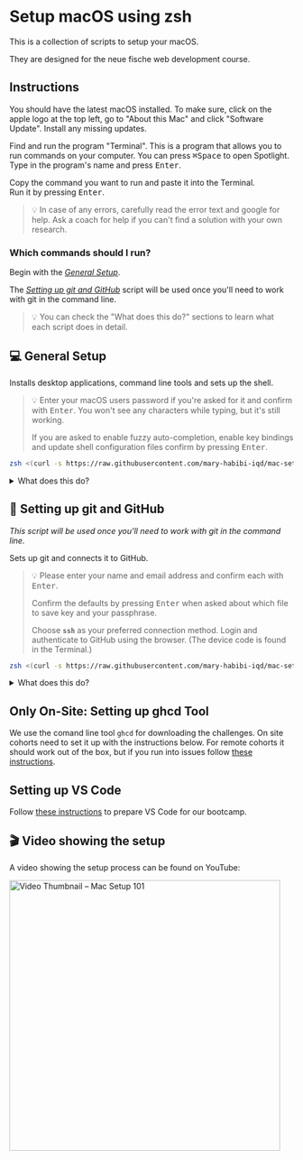# Setup macOS using zsh

This is a collection of scripts to setup your macOS.

They are designed for the neue fische web development course.

## Instructions

You should have the latest macOS installed. To make sure, click on the apple logo at the top left, go to "About this Mac" and click "Software Update". Install any missing updates.

Find and run the program "Terminal". This is a program that allows you to run commands on your computer. You can press <kbd>⌘</kbd><kbd>Space</kbd> to open Spotlight. Type in the program's name and press <kbd>Enter</kbd>.

Copy the command you want to run and paste it into the Terminal.  
Run it by pressing <kbd>Enter</kbd>.

> 💡 In case of any errors, carefully read the error text and google for help. Ask a coach for help if you can't find a solution with your own research.

### Which commands should I run?

Begin with the [_General Setup_](#-general-setup).

The [_Setting up git and GitHub_](#-setting-up-git-and-github) script will be used once you'll need to work with git in the command line.

> 💡 You can check the "What does this do?" sections to learn what each script does in detail.

## 💻 General Setup

Installs desktop applications, command line tools and sets up the shell.

> 💡 Enter your macOS users password if you're asked for it and confirm with <kbd>Enter</kbd>. You won't see any characters while typing, but it's still working.
>
> If you are asked to enable fuzzy auto-completion, enable key bindings and update shell configuration files confirm by pressing <kbd>Enter</kbd>.

```sh
zsh <(curl -s https://raw.githubusercontent.com/mary-habibi-iqd/mac-setup/main/setup)
```

<details>
<summary>What does this do?</summary>

This command will download the [`setup` script](/setup) from GitHub and run it on your computer.

The script will install [Homebrew](https://brew.sh/) which is a package manager for macOS.

Using Homebrew it will install the following command line tools:

- [gh](https://cli.github.com/) is a command line tool for GitHub
- [git](https://git-scm.com/) is a version control system
- [antigen](https://antigen.sharats.me/) is a plugin manager for zsh (the shell)
- [zsh-completions](https://github.com/zsh-users/zsh-completions#readme) is a collection of additional auto completion definitions for zsh
- [exa](https://the.exa.website/) is a modern replacement for ls (list files)
- [tree](http://mama.indstate.edu/users/ice/tree/) is a recursive directory listing command that produces a depth indented listing of files
- [fnm](https://github.com/Schniz/fnm#readme) is a fast and simple Node.js version manager

It will also install the following desktop applications using Homebrew:

- [iTerm2](https://iterm2.com/) is a terminal emulator for macOS
- [Visual Studio Code](https://code.visualstudio.com/) is a code editor
- [Rectangle](https://rectangleapp.com/) is a window manager for macOS
- [QuickLook JSON](http://www.sagtau.com/quicklookjson.html) is a quicklook plugin for JSON files
- [Firefox Developer Edition](https://www.mozilla.org/en-US/firefox/developer/) is a web browser

Using fnm the script will install the latest [LTS](https://github.com/nodejs/release#release-schedule) version of [Node.js](https://nodejs.org/en/) a JavaScript runtime.

The script will use npm to install the following packages globally:

- [eslint](https://eslint.org/) is a tool for identifying and reporting on patterns found in ECMAScript/JavaScript code

The script will copy [zsh configuration files](/configs) from this repository to configure zsh. It will also setup [shell-integration for iTerm](https://iterm2.com/documentation-shell-integration.html).

</details>

## 🐙 Setting up git and GitHub

_This script will be used once you'll need to work with git in the command line._

Sets up git and connects it to GitHub.

> 💡 Please enter your name and email address and confirm each with <kbd>Enter</kbd>.
>
> Confirm the defaults by pressing <kbd>Enter</kbd> when asked about which file to save key and your passphrase.
>
> Choose **`ssh`** as your preferred connection method. Login and authenticate to GitHub using the browser. (The device code is found in the Terminal.)

```sh
zsh <(curl -s https://raw.githubusercontent.com/mary-habibi-iqd/mac-setup/refs/heads/main/setup-git)
```

<details>
<summary>What does this do?</summary>

This command will download the [`setup-git` script](/setup-git) from GitHub and run it on your computer.

The script will setup git and create a new ssh key for GitHub. It will also add the key to your GitHub account using the GitHub CLI.

</details>

## Only On-Site: Setting up ghcd Tool

We use the comand line tool `ghcd` for downloading the challenges. On site cohorts need to set it up with the instructions below. For remote cohorts it should work out of the box, but if you run into issues follow [these instructions](./github-token-setup.md).

## Setting up VS Code

Follow [these instructions](./vscode-setup.md) to prepare VS Code for our bootcamp.

## 🎬 Video showing the setup

A video showing the setup process can be found on YouTube:

[<img src="https://img.youtube.com/vi/oSbdusMN0bA/maxresdefault.jpg" width="480" alt="Video Thumbnail – Mac Setup 101"
/>](https://youtu.be/oSbdusMN0bA)

